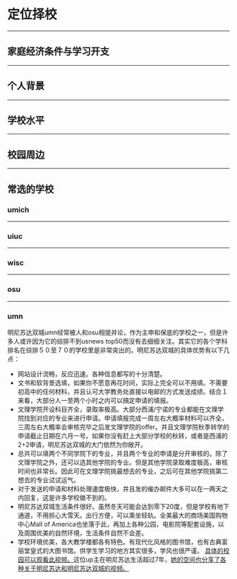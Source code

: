 # 定位择校

***

## 家庭经济条件与学习开支

***

## 个人背景

***

## 学校水平

***

## 校园周边

***

## 常选的学校
### umich

***

### uiuc

***

### wisc

***

### osu

***

### umn
明尼苏达双城umn经常被人和osu相提并论，作为主申和保底的学校之一，但是许多人或许因为它的综排不到usnews top50而没有去细细关注。其实它的各个学科排名在综排５０至７０的学校里是非常突出的。明尼苏达双城的具体优势有以下几点：
- 网站设计流畅，反应迅速。各种信息都写的十分清楚。
- 文书和软背景选填，如果你不愿意再花时间，实际上完全可以不用填。不需要初高中的任何材料，并且认可大学教务处直接以电邮的方式发送成绩。结合１来看，大部分人一至两个小时之内可以搞定申请的填报。
- 文理学院开设科目齐全，录取率极高。大部分西浦/宁诺的专业都能在文理学院找到对应的专业来进行申请。申请填报完成一周左右大概率材料可以齐全，三周左右大概率会审核完毕之后发文理学院的offer。并且文理学院秋季转学的申请截止日期在六月一号。如果你没有赶上大部分学校的秋转，或者是西浦的2+2申请，明尼苏达双城的大门依然为你敞开。
- 总共可以填两个不同学院下的专业，并且两个专业的申请是分开审核的。除了文理学院之外，还可以选其他学院的专业。但是其他学院录取难度极高，审核时间也非常长。因此可在文理学院挑最想去的专业，之后可在其他学院挑第二想去的专业试试运气。
- 对于发送的申请和材料处理速度极快，并且发的催办邮件大多可以在一两天之内回复，这是许多学校做不到的。
- 明尼苏达双城生活条件很好。虽然冬天可能会达到零下20度，但是学校有地下通道，不用担心大雪天。出行方便，可以乘坐轻轨。全美最大的商场美国购物中心Mall of America也坐落于此，再加上各种公园，电影院等配套设施，以及周围优美的自然环境，生活条件自然不会差。
- 学校环境优美，各大教学楼都各有特色。有现代化风格的图书馆，也有古典富丽堂皇式的大图书馆。供学生学习的地方其实很多，学风也很严谨。
[具体的校园可以观看此视频。](https://www.bilibili.com/video/BV1J4411m7zy?spm_id_from=333.999.0.0)这位up主在明尼苏达生活超过7年，[她的空间也分享了各种关于明尼苏达和明尼苏达双城的视频。](https://space.bilibili.com/337678006)
